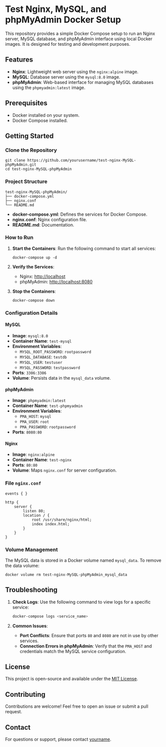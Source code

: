 # Test Nginx, MySQL, and phpMyAdmin Docker Setup

This repository provides a simple Docker Compose setup to run an Nginx server, MySQL database, and phpMyAdmin interface using local Docker images. It is designed for testing and development purposes.

## Features
- **Nginx**: Lightweight web server using the `nginx:alpine` image.
- **MySQL**: Database server using the `mysql:8.0` image.
- **phpMyAdmin**: Web-based interface for managing MySQL databases using the `phpmyadmin:latest` image.

## Prerequisites
- Docker installed on your system.
- Docker Compose installed.

## Getting Started

### Clone the Repository
```
git clone https://github.com/yourusername/test-nginx-MySQL-phpMyAdmin.git
cd test-nginx-MySQL-phpMyAdmin
```

### Project Structure
```
test-nginx-MySQL-phpMyAdmin/
├── docker-compose.yml
├── nginx.conf
└── README.md
```

- **docker-compose.yml**: Defines the services for Docker Compose.
- **nginx.conf**: Nginx configuration file.
- **README.md**: Documentation.

### How to Run

1. **Start the Containers**:
   Run the following command to start all services:
   ```
   docker-compose up -d
   ```

2. **Verify the Services**:
   - Nginx: [http://localhost](http://localhost)
   - phpMyAdmin: [http://localhost:8080](http://localhost:8080)

3. **Stop the Containers**:
   ```
   docker-compose down
   ```

### Configuration Details

#### MySQL
- **Image**: `mysql:8.0`
- **Container Name**: `test-mysql`
- **Environment Variables**:
  - `MYSQL_ROOT_PASSWORD`: `rootpassword`
  - `MYSQL_DATABASE`: `testdb`
  - `MYSQL_USER`: `testuser`
  - `MYSQL_PASSWORD`: `testpassword`
- **Ports**: `3306:3306`
- **Volume**: Persists data in the `mysql_data` volume.

#### phpMyAdmin
- **Image**: `phpmyadmin:latest`
- **Container Name**: `test-phpmyadmin`
- **Environment Variables**:
  - `PMA_HOST`: `mysql`
  - `PMA_USER`: `root`
  - `PMA_PASSWORD`: `rootpassword`
- **Ports**: `8080:80`

#### Nginx
- **Image**: `nginx:alpine`
- **Container Name**: `test-nginx`
- **Ports**: `80:80`
- **Volume**: Maps `nginx.conf` for server configuration.

### File `nginx.conf`
```
events { }

http {
    server {
        listen 80;
        location / {
            root /usr/share/nginx/html;
            index index.html;
        }
    }
}
```

### Volume Management
The MySQL data is stored in a Docker volume named `mysql_data`. To remove the data volume:
```
docker volume rm test-nginx-MySQL-phpMyAdmin_mysql_data
```

## Troubleshooting

1. **Check Logs**:
   Use the following command to view logs for a specific service:
   ```bash
   docker-compose logs <service_name>
   ```

2. **Common Issues**:
   - **Port Conflicts**: Ensure that ports `80` and `8080` are not in use by other services.
   - **Connection Errors in phpMyAdmin**: Verify that the `PMA_HOST` and credentials match the MySQL service configuration.

## License
This project is open-source and available under the [MIT License](LICENSE).

## Contributing
Contributions are welcome! Feel free to open an issue or submit a pull request.

## Contact
For questions or support, please contact [yourname](mailto:mwiraadekusuma@duck.com).
